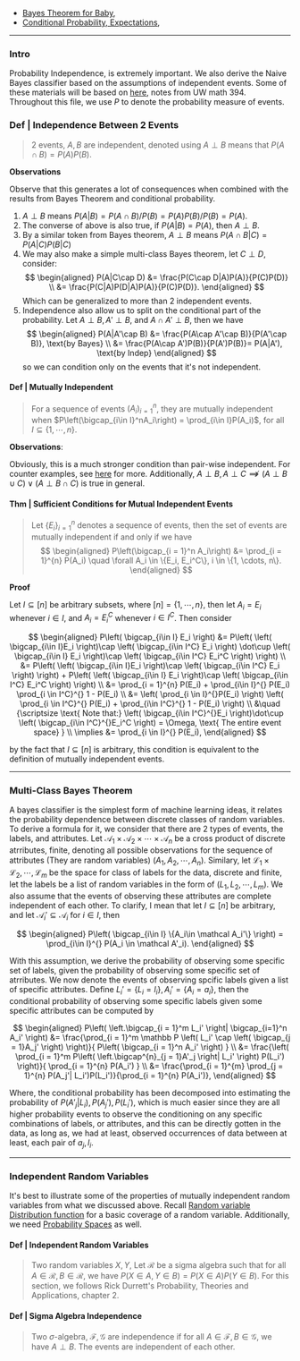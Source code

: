 - [Bayes Theorem for Baby](Bayes%20Theorem%20for%20Baby.md), 
- [Conditional Probability, Expectations](Conditional%20Probability,%20Expectations.md), 

---
### **Intro**

Probability Independence, is extremely important. We also derive the Naive Bayes classifier based on the assumptions of independent events. Some of these materials will be based on [here](http://faculty.washington.edu/fm1/394/Materials/2-3indep.pdf), notes from UW math 394. Throughout this file, we use $P$ to denote the probability measure of events. 

### **Def | Independence Between 2 Events**
> 2 events, $A,B$ are independent, denoted using $A\perp B$ means that $P(A\cap B) =  P(A) P(B)$. 

**Observations**

Observe that this generates a lot of consequences when combined with the results from Bayes Theorem and conditional probability. 

1. $A\perp B$ means $P(A|B) = P(A\cap B)/P(B) = P(A)P(B)/P(B) = P(A)$. 
2. The converse of above is also true, if $P(A|B) = P(A)$, then $A\perp B$. 
3. By a similar token from Bayes theorem, $A\perp B$ means $P(A\cap B|C) = P(A|C)P(B|C)$
4. We may also make a simple multi-class Bayes theorem, let $C\perp D$, consider: 
    $$
    \begin{aligned}
        P(A|C\cap D) &= \frac{P(C\cap D|A)P(A)}{P(C)P(D)}
        \\
        &= \frac{P(C|A)P(D|A)P(A)}{P(C)P(D)}.
    \end{aligned}
    $$
    Which can be generalized to more than 2 independent events.
4. Independence also allow us to split on the conditional part of the probability. Let $A\perp B, A'\perp B$, and $A\cap A' \perp B$, then we have
    $$
    \begin{aligned}
        P(A|A'\cap B) &= \frac{P(A\cap A'\cap B)}{P(A'\cap B)}, \text{by Bayes}
        \\
        &= \frac{P(A\cap A')P(B)}{P(A')P(B)}= P(A|A'),  \text{by Indep}
    \end{aligned}
    $$
    so we can condition only on the events that it's not independent. 


#### **Def | Mutually Independent**
> For a sequence of events $(A_i)_{i=1}^n$, they are mutually independent when $P\left(\bigcap_{i\in I}^nA_i\right) = \prod_{i\in I}P(A_i)$, for all $I\subseteq \{1, \cdots, n\}$. 

**Observations**: 

Obviously, this is a much stronger condition than pair-wise independent. For counter examples, 
see [here](http://faculty.washington.edu/fm1/394/Materials/2-3indep.pdf) for more. Additionally, $A\perp B, A\perp C\not\implies (A\perp B\cup C) \vee (A\perp B\cap C)$ is true in general. 


#### **Thm | Sufficient Conditions for Mutual Independent Events**

> Let $\{E_i\}_{i=1}^n$ denotes a sequence of events, then the set of events are mutually independent if and only if we have 
> $$
> \begin{aligned}
>     P\left(\bigcap_{i = 1}^n A_i\right) &= \prod_{i = 1}^{n} P(A_i) \quad \forall A_i \in \{E_i, E_i^C\}, i \in \{1, \cdots, n\}. 
> \end{aligned}
> $$

**Proof**

Let $I\subseteq [n]$ be arbitrary subsets, where $[n] = \{1, \cdots, n\}$, then let $A_i = E_i$ whenever $i \in I$, and $A_i = E_i^C$ whenever $i\in I^C$. Then consider 

$$
\begin{aligned}
    P\left(
        \bigcap_{i\in I} E_i
    \right) &= 
    P\left(
        \left(
            \bigcap_{i\in I}E_i
        \right)\cap 
        \left(
            \bigcap_{i\in I^C} E_i
        \right)
        \dot\cup
        \left(
            \bigcap_{i\in I}
            E_i
        \right)\cap 
        \left(
            \bigcap_{i\in I^C} E_i^C
        \right)
    \right)
    \\
    &= 
    P\left(
        \left(
            \bigcap_{i\in I}E_i
        \right)\cap 
        \left(
            \bigcap_{i\in I^C} E_i
        \right)
    \right) + 
    P\left(
        \left(
            \bigcap_{i\in I}
            E_i
        \right)\cap 
        \left(
            \bigcap_{i\in I^C} E_i^C
        \right)
    \right)
    \\
    &= 
    \prod_{i = 1}^{n} P(E_i) + 
    \prod_{i\in I}^{} P(E_i) \prod_{i \in I^C}^{} 1 - P(E_i)
    \\
    &= 
    \left(
        \prod_{i \in I}^{}P(E_i)
    \right) \left(
        \prod_{i \in I^C}^{} P(E_i)
        + 
        \prod_{i\in I^C}^{} 1 - P(E_i)
    \right)
    \\
    &\quad  {\scriptsize
        \text{ Note that:}
        \left(
            \bigcap_{i\in I^C}^{}E_i
        \right)\dot\cup \left(
            \bigcap_{i\in I^C}^{}E_i^C
        \right) = \Omega, \text{ The entire event space}
    }
    \\
    \implies &= 
    \prod_{i \in I}^{} P(E_i), 
\end{aligned}
$$

by the fact that $I\subseteq [n]$ is arbitrary, this condition is equivalent to the definition of mutually independent events. 


---
### **Multi-Class Bayes Theorem**

A bayes classifier is the simplest form of machine learning ideas, it relates the probability dependence between discrete classes of random variables. To derive a formula for it, we consider that there are 2 types of events, the labels, and attributes. Let $\mathcal A_1\times \mathcal A_2\times \cdots \times \mathcal A_n$ be a cross product of discrete atrributes, finite, denoting all possible observations for the sequence of attributes (They are random variables) $(A_1, A_2, \cdots, A_n)$. Similary, let $\mathcal L_1\times \mathcal L_2, \cdots, \mathcal L_m$ be the space for class of labels for the data, discrete and finite, let the labels be a list of random variables in the form of $(L_1, L_2, \cdots, L_m)$. We also assume that the events of observing these attributes are complete independent of each other. To clarify, I mean that let $I\subseteq [n]$ be arbitrary, and let $\mathcal A_i'\subseteq \mathcal A_i$ for $i\in I$, then 

$$
\begin{aligned}
    P\left(
        \bigcap_{i\in I} \{A_i\in \mathcal A_i'\}
    \right) = \prod_{i\in I}^{} P(A_i \in \mathcal A'_i). 
\end{aligned}
$$

With this assumption, we derive the probability of observing some specific set of labels, given the probability of observing some specific set of atrributes. We now denote the events of observing spcific labels given a list of specific attributes. 
Define $L_i' = \{L_i = l_i\}, A_i' = \{A_i = a_i\}$, then the conditional probability of observing some specific labels given some specific attributes can be computed by

$$
\begin{aligned}
    P\left(
        \left.\bigcap_{i = 1}^m L_i' \right| 
        \bigcap_{i=1}^n A_i'
    \right)
    &= 
    \frac{\prod_{i = 1}^m \mathbb P
    \left(
        L_i' \cap \left(
            \bigcap_{j = 1}A_j'
        \right)
    \right)}{
        P\left(
            \bigcap_{i = 1}^n A_i'
        \right)
    }
    \\
    &= 
    \frac{\left(
        \prod_{i = 1}^m 
        P\left(
            \left.\bigcap^{n}_{j = 1}A'_j \right| 
            L_i'
        \right)
        P(L_i')
    \right)}{
        \prod_{i = 1}^{n} P(A_i')
    }
    \\
    &= 
    \frac{\prod_{i = 1}^{m} \prod_{j = 1}^{n}
        P(A_j'| L_i')P(L_i')}{\prod_{i = 1}^{n} P(A_i')}, 
\end{aligned}
$$

Where, the conditional probability has been decomposed into estimating the probability of $P(A'_j | L_i), P(A_j'), P(L_i')$, which is much easier since they are all higher probability events to observe the conditioning on any specific combinations of labels, or attributes, and this can be directly gotten in the data, as long as, we had at least, observed occurrences of data between at least, each pair of $a_j, l_i$. 


---
### **Independent Random Variables**

It's best to illustrate some of the properties of mutually independent random variables from what we discussed above. Recall [Random variable Distribution function](../../AMATH%20561%20Probability%20Theory/Probability%20Basics/Random%20Variables%20as%20Measurable%20Functions.md) for a basic coverage of a random variable. Additionally, we need [Probability Spaces](../../AMATH%20561%20Probability%20Theory/Probability%20Basics/Probability%20Spaces.md) as well. 

#### **Def | Independent Random Variables**
> Two random variables $X, Y$, Let $\mathcal R$ be a sigma algebra such that for all $A\in \mathcal R, B \in \mathcal R$, we have $P(X\in A, Y\in B) = P(X\in A)P(Y\in B)$. For this section, we follows Rick Durrett's Probability, Theories and Applications, chapter 2. 

#### **Def | Sigma Algebra Independence**
> Two $\sigma$-algebra, $\mathcal F, \mathcal G$ are independence if for all $A\in \mathcal F, B\in \mathcal G$, we have $A\perp B$. The events are independent of each other. 



